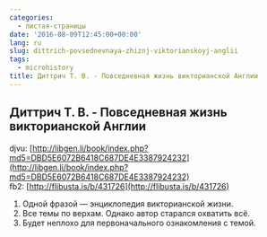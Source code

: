 ```yaml
---
categories:
  - листая-страницы
date: '2016-08-09T12:45:00+00:00'
lang: ru
slug: dittrich-povsednevnaya-zhiznj-viktorianskoyj-anglii
tags:
  - microhistory
title: Диттрич Т. В. - Повседневная жизнь викторианской Англии
---
```


## Диттрич Т. В. - Повседневная жизнь викторианской Англии

djvu: [http://libgen.li/book/index.php?md5=DBD5E6072B6418C687DE4E3387924232](http://libgen.li/book/index.php?md5=DBD5E6072B6418C687DE4E3387924232)  
fb2: [http://flibusta.is/b/431726](http://flibusta.is/b/431726)  

<!--more-->

1.  Одной фразой — энциклопедия викторианской жизни.
2.  Все темы по верхам. Однако автор старался охватить всё.
3.  Будет неплохо для первоначального ознакомления с темой.
